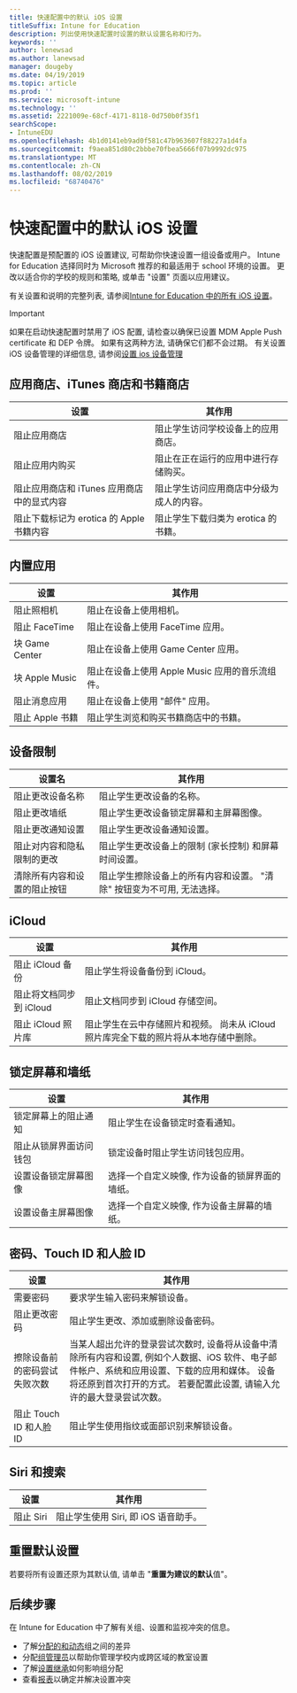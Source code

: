 ```yaml
---
title: 快速配置中的默认 iOS 设置
titleSuffix: Intune for Education
description: 列出使用快速配置时设置的默认设置名称和行为。
keywords: ''
author: lenewsad
ms.author: lanewsad
manager: dougeby
ms.date: 04/19/2019
ms.topic: article
ms.prod: ''
ms.service: microsoft-intune
ms.technology: ''
ms.assetid: 2221009e-68cf-4171-8118-0d750b0f35f1
searchScope:
- IntuneEDU
ms.openlocfilehash: 4b1d0141eb9ad0f581c47b963607f88227a1d4fa
ms.sourcegitcommit: f9aea851d80c2bbbe70fbea5666f07b9992dc975
ms.translationtype: MT
ms.contentlocale: zh-CN
ms.lasthandoff: 08/02/2019
ms.locfileid: "68740476"
---
```

# <a name="default-ios-settings-in-express-configuration"></a>快速配置中的默认 iOS 设置
快速配置是预配置的 iOS 设置建议, 可帮助你快速设置一组设备或用户。 Intune for Education 选择同时为 Microsoft 推荐的和最适用于 school 环境的设置。 更改以适合你的学校的规则和策略, 或单击 "设置" 页面以应用建议。 

有关设置和说明的完整列表, 请参阅[Intune for Education 中的所有 iOS 设置](all-edu-settings-ios.md)。 

> [!IMPORTANT]
> 如果在启动快速配置时禁用了 iOS 配置, 请检查以确保已设置 MDM Apple Push certificate 和 DEP 令牌。 如果有这两种方法, 请确保它们都不会过期。 有关设置 iOS 设备管理的详细信息, 请参阅[设置 ios 设备管理](setup-ios-device-management.md)


## <a name="app-store-itunes-store-and-book-store"></a>应用商店、iTunes 商店和书籍商店  
设置|其作用|  
|---|---|
|阻止应用商店|阻止学生访问学校设备上的应用商店。|
|阻止应用内购买|阻止在正在运行的应用中进行存储购买。|
|阻止应用商店和 iTunes 应用商店中的显式内容|阻止学生访问应用商店中分级为成人的内容。|
|阻止下载标记为 erotica 的 Apple 书籍内容|阻止学生下载归类为 erotica 的书籍。|  

## <a name="built-in-apps"></a>内置应用  
设置|其作用|  
|---|---|
|阻止照相机|阻止在设备上使用相机。|
|阻止 FaceTime|阻止在设备上使用 FaceTime 应用。|
|块 Game Center|阻止在设备上使用 Game Center 应用。|  
|块 Apple Music|阻止在设备上使用 Apple Music 应用的音乐流组件。|
|阻止消息应用|阻止在设备上使用 "邮件" 应用。|
|阻止 Apple 书籍|阻止学生浏览和购买书籍商店中的书籍。|  

## <a name="device-restrictions"></a>设备限制  
设置名|其作用|
|---|---|
|阻止更改设备名称|阻止学生更改设备的名称。|
|阻止更改墙纸|阻止学生更改设备锁定屏幕和主屏幕图像。|
|阻止更改通知设置|阻止学生更改设备通知设置。|
|阻止对内容和隐私限制的更改|阻止学生更改设备上的限制 (家长控制) 和屏幕时间设置。|
|清除所有内容和设置的阻止按钮|阻止学生擦除设备上的所有内容和设置。 "清除" 按钮变为不可用, 无法选择。|  

## <a name="icloud"></a>iCloud
|设置|其作用|
|---|---|
|阻止 iCloud 备份|阻止学生将设备备份到 iCloud。|
|阻止将文档同步到 iCloud|阻止文档同步到 iCloud 存储空间。|
|阻止 iCloud 照片库|阻止学生在云中存储照片和视频。 尚未从 iCloud 照片库完全下载的照片将从本地存储中删除。|  

## <a name="lock-screen-and-wallpaper"></a>锁定屏幕和墙纸
设置|其作用|
|---|---|
|锁定屏幕上的阻止通知|阻止学生在设备锁定时查看通知。|
|阻止从锁屏界面访问钱包|锁定设备时阻止学生访问钱包应用。|
|设置设备锁定屏幕图像|选择一个自定义映像, 作为设备的锁屏界面的墙纸。|
|设置设备主屏幕图像|选择一个自定义映像, 作为设备主屏幕的墙纸。|  

## <a name="passcode-touch-id-and-face-id"></a>密码、Touch ID 和人脸 ID  
设置|其作用|
|---|---|  
|需要密码|要求学生输入密码来解锁设备。|
|阻止更改密码|阻止学生更改、添加或删除设备密码。|
|擦除设备前的密码尝试失败次数|当某人超出允许的登录尝试次数时, 设备将从设备中清除所有内容和设置, 例如个人数据、iOS 软件、电子邮件帐户、系统和应用设置、下载的应用和媒体。 设备将还原到首次打开的方式。 若要配置此设置, 请输入允许的最大登录尝试次数。|
|阻止 Touch ID 和人脸 ID|阻止学生使用指纹或面部识别来解锁设备。|

## <a name="siri-and-search"></a>Siri 和搜索 
设置|其作用|
|---|---|   
|阻止 Siri|阻止学生使用 Siri, 即 iOS 语音助手。|  

## <a name="reset-default-settings"></a>重置默认设置
若要将所有设置还原为其默认值, 请单击 "**重置为建议的默认**值"。 

## <a name="next-steps"></a>后续步骤  
在 Intune for Education 中了解有关组、设置和监视冲突的信息。 
* 了解[分配的和动态](create-groups.md)组之间的差异
* 分配[组管理员](group-admin-delegate.md)以帮助你管理学校内或跨区域的教室设置
* 了解[设置继承](settings-inheritance.md)如何影响组分配
* 查看[报表](what-are-reports.md)以确定并解决设置冲突

